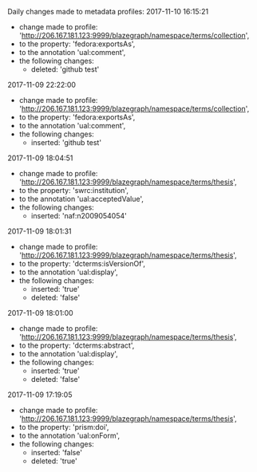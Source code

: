 Daily changes made to metadata profiles:
2017-11-10 16:15:21
  - change made to profile: 'http://206.167.181.123:9999/blazegraph/namespace/terms/collection',
  - to the property: 'fedora:exportsAs',
  - to the annotation 'ual:comment',
  - the following changes:
    - deleted: 'github test'

				
2017-11-09 22:22:00
  - change made to profile: 'http://206.167.181.123:9999/blazegraph/namespace/terms/collection',
  - to the property: 'fedora:exportsAs',
  - to the annotation 'ual:comment',
  - the following changes:
    - inserted: 'github test'

				
2017-11-09 18:04:51
  - change made to profile: 'http://206.167.181.123:9999/blazegraph/namespace/terms/thesis',
  - to the property: 'swrc:institution',
  - to the annotation 'ual:acceptedValue',
  - the following changes:
    - inserted: 'naf:n2009054054'

				
2017-11-09 18:01:31
  - change made to profile: 'http://206.167.181.123:9999/blazegraph/namespace/terms/thesis',
  - to the property: 'dcterms:isVersionOf',
  - to the annotation 'ual:display',
  - the following changes:
    - inserted: 'true'
    - deleted: 'false'

				
2017-11-09 18:01:00
  - change made to profile: 'http://206.167.181.123:9999/blazegraph/namespace/terms/thesis',
  - to the property: 'dcterms:abstract',
  - to the annotation 'ual:display',
  - the following changes:
    - inserted: 'true'
    - deleted: 'false'

				
2017-11-09 17:19:05
  - change made to profile: 'http://206.167.181.123:9999/blazegraph/namespace/terms/thesis',
  - to the property: 'prism:doi',
  - to the annotation 'ual:onForm',
  - the following changes:
    - inserted: 'false'
    - deleted: 'true'

				